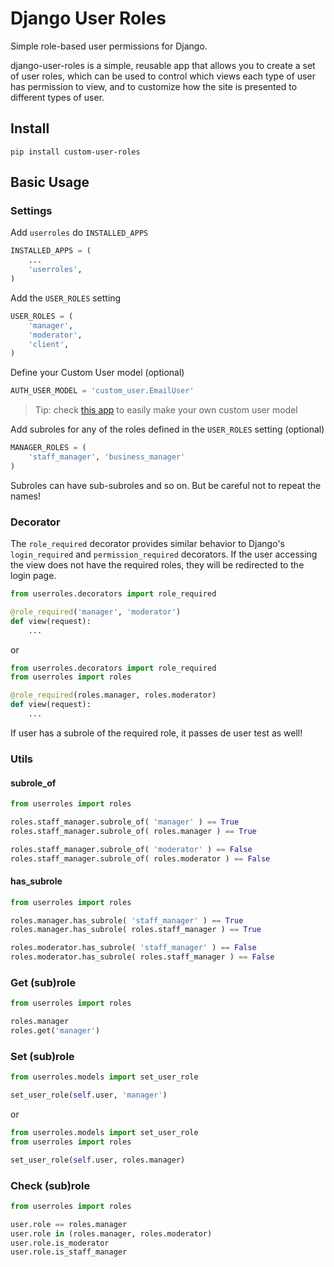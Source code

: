 Django User Roles
=================

Simple role-based user permissions for Django.

django-user-roles is a simple, reusable app that allows you to create a set of user roles, which can be used to control which views each type of user has permission to view, and to customize how the site is presented to different types of user.


## Install

    pip install custom-user-roles


## Basic Usage


### Settings

Add `userroles` do `INSTALLED_APPS`

```python
INSTALLED_APPS = (
    ...
    'userroles',
)
```

Add the `USER_ROLES` setting

```python
USER_ROLES = (
    'manager',
    'moderator',
    'client',
)
```

Define your Custom User model (optional)

```python
AUTH_USER_MODEL = 'custom_user.EmailUser'
````

> Tip: check [this app](https://github.com/jcugat/django-custom-user) to easily make your own custom user model


Add subroles for any of the roles defined in the `USER_ROLES` setting (optional)

```python
MANAGER_ROLES = (
    'staff_manager', 'business_manager'
)
```

Subroles can have sub-subroles and so on. But be careful not to repeat the names!


### Decorator

The `role_required` decorator provides similar behavior to Django's `login_required` and `permission_required` decorators.  If the user accessing the view does not have the required roles, they will be redirected to the login page.

```python
from userroles.decorators import role_required

@role_required('manager', 'moderator')
def view(request):
    ...
```

or

```python
from userroles.decorators import role_required
from userroles import roles

@role_required(roles.manager, roles.moderator)
def view(request):
    ...
```

If user has a subrole of the required role, it passes de user test as well!


### Utils

#### subrole_of

```python
from userroles import roles

roles.staff_manager.subrole_of( 'manager' ) == True
roles.staff_manager.subrole_of( roles.manager ) == True

roles.staff_manager.subrole_of( 'moderator' ) == False
roles.staff_manager.subrole_of( roles.moderator ) == False

```

#### has_subrole

```python
from userroles import roles

roles.manager.has_subrole( 'staff_manager' ) == True
roles.manager.has_subrole( roles.staff_manager ) == True

roles.moderator.has_subrole( 'staff_manager' ) == False
roles.moderator.has_subrole( roles.staff_manager ) == False
```


### Get (sub)role

```python
from userroles import roles

roles.manager
roles.get('manager')
```

### Set (sub)role

```python
from userroles.models import set_user_role

set_user_role(self.user, 'manager')
```

or

```python
from userroles.models import set_user_role
from userroles import roles

set_user_role(self.user, roles.manager)
```

### Check (sub)role

```python
from userroles import roles

user.role == roles.manager
user.role in (roles.manager, roles.moderator)
user.role.is_moderator
user.role.is_staff_manager
```

